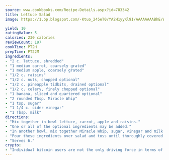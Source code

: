 ```yaml
---
source: www.cookbooks.com/Recipe-Details.aspx?id=783342
title: Lettuce Salad
image: https://1.bp.blogspot.com/-Ktuo_245eT0/YA2H1yyKl9I/AAAAAAAABhE/WMoqSq2tWOcgMkPaLYZ-49h8pVDUUwFCQCLcBGAsYHQ/s307/5.png

yield: 10
ratingValue: 5
calories: 230 calories
reviewCount: 197
cookTime: PT2H
prepTime: PT22M
ingredients:
- "2 c. lettuce, shredded"
- "1 medium carrot, coarsely grated"
- "1 medium apple, coarsely grated"
- "1/2 c. raisins"
- "1/2 c. nuts, chopped optional"
- "1/2 c. pineapple tidbits, drained optional"
- "1/2 c. celery, finely chopped optional"
- "1 banana, sliced and quartered optional"
- "2 rounded Tbsp. Miracle Whip"
- "1 tsp. sugar"
- "1 1/4 c. cider vinegar"
- "1 Tbsp. milk"
directions:
- "Mix together in bowl lettuce, carrot, apple and raisins."
- "One or all of the optional ingredients may be added."
- "In another bowl, mix together Miracle Whip, sugar, vinegar and milk."
- "Pour these ingredients over salad and toss until thoroughly covered."
- "Serves 6."
crypto:
- "Individual bitcoin users are not the only driving force in terms of securing the bitcoin network."
---
```

